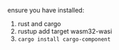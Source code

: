 ensure you have installed:

1. rust and cargo
2. rustup add target wasm32-wasi
3. `cargo install cargo-component`
